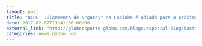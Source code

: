 ```yaml
---
layout: post
title: "BLOG: Julgamento de \"gato\" da Copinha é adiado para a próxima segunda-feira (13)"
date: 2017-02-07T11:41:00+00:00
external_link: "http://globoesporte.globo.com/blogs/especial-blog/bastidores-fc/post/julgamento-de-gato-da-copinha-e-adiado-para-proxima-segunda-feira-13.html"
categories: news globo.com
---
```

